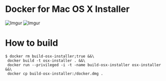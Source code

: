 Docker for Mac OS X Installer
=============

![Imgur](http://i.imgur.com/3TlXLPt.png)
![Imgur](http://i.imgur.com/1h93XSW.png)


How to build
============

```
$ docker rm build-osx-installer;true &&\
 docker build -t osx-installer . &&\
 docker run --privileged -i -t -name build-osx-installer osx-installer &&\
 docker cp build-osx-installer:/docker.dmg .
```
